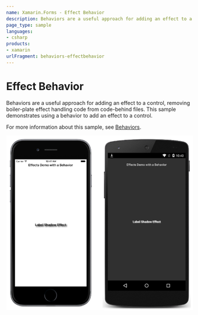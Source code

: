 ```yaml
---
name: Xamarin.Forms - Effect Behavior
description: Behaviors are a useful approach for adding an effect to a control, removing boiler-plate effect handling code from code-behind files
page_type: sample
languages:
- csharp
products:
- xamarin
urlFragment: behaviors-effectbehavior
---
```

# Effect Behavior

Behaviors are a useful approach for adding an effect to a control, removing boiler-plate effect handling code from code-behind files. This sample demonstrates using a behavior to add an effect to a control.

For more information about this sample, see [Behaviors](https://developer.xamarin.com/guides/xamarin-forms/behaviors/).

![Effect Behavior application screenshot](Screenshots/01All.png "Effect Behavior application screenshot")

